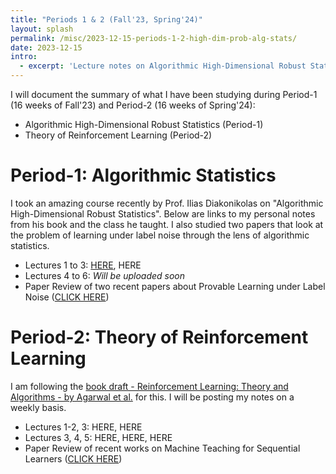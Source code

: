 ```yaml
---
title: "Periods 1 & 2 (Fall'23, Spring'24)"
layout: splash
permalink: /misc/2023-12-15-periods-1-2-high-dim-prob-alg-stats/
date: 2023-12-15
intro: 
  - excerpt: 'Lecture notes on Algorithmic High-Dimensional Robust Statistics and Theory of Reinforcement Learning'
---
```


I will document the summary of what I have been studying during Period-1 (16 weeks of Fall'23) and Period-2 (16 weeks of Spring'24):
- Algorithmic High-Dimensional Robust Statistics (Period-1)
- Theory of Reinforcement Learning (Period-2)

# Period-1: Algorithmic Statistics
I took an amazing course recently by Prof. Ilias Diakonikolas on "Algorithmic High-Dimensional Robust Statistics". Below are links to my personal notes from his book and the class he taught. I also studied two papers that look at the problem of learning under label noise through the lens of algorithmic statistics.

- Lectures 1 to 3: [HERE](\files\CS880_lec_1_2.pdf), HERE
- Lectures 4 to 6: _Will be uploaded soon_
- Paper Review of two recent papers about Provable Learning under Label Noise ([CLICK HERE](\files\CS-880-Final-Project-Lit-Rev-DeepPatel.pdf))

# Period-2: Theory of Reinforcement Learning

I am following the [book draft - Reinforcement Learning: Theory and Algorithms - by Agarwal et al.](https://rltheorybook.github.io/rltheorybook_AJKS.pdf) for this. I will be posting my notes on a weekly basis.

- Lectures 1-2, 3: HERE, HERE
- Lectures 3, 4, 5: HERE, HERE, HERE
- Paper Review of recent works on Machine Teaching for Sequential Learners ([CLICK HERE](\files\CS839_Lit_Review_Machine_Teaching_Seq_Learners.pdf))

<!--

---
title: "Montreal, Canada during NeurIPS 2018"
layout: splash
permalink: /misc/2018-12-Montreal-Neurips/
date: 2018-12-08
header:
  overlay_color: "#000"
  overlay_filter: "0.5"
  overlay_image: Montreal-2018/image_2.jpg
  caption: "Montreal city from Mt. Royal"
excerpt: "Visited Montreal, Canada with Microsoft Research Labmates to attend and present at [NeurIPS 2018](https://neurips.cc/Conferences/2018)"
intro: 
  - excerpt: 'Received a travel grant from Microsoft to present and attend at [NeurIPS 2018](https://neurips.cc/Conferences/2018). This was my very first experience at an academic conference. Scroll and have a look at some pictures from Montreal, Canada!'
gallery:
  - image_path: Montreal-2018/image_3.jpg
    url: Montreal-2018/image_3.jpg
    title: "Near Palais des Congres de Montreal. Pic credits - Don K. Dennis"
  - image_path: Montreal-2018/image_1.jpg
    url: Montreal-2018/image_1.jpg
    title: "With labmates at Mt. Royal."
  - image_path: Montreal-2018/image_5.jpg
    url: Montreal-2018/image_5.jpg
    title: "The St. Joseph Oratory, Montreal"
feature_row:
  - image_path: Montreal-2018/image_4.jpg
    title: "At the poster presentation session, NeurIPS 2018."
    excerpt: "Picture credit - [Don K. Dennis](https://dkdennis.xyz)"
---

{% include feature_row id="intro" type="center" %}

{% include gallery id="gallery" caption="Some selected pictures along the trip." %}

{% include feature_row id="feature_row" type="center" %}


---
title: "Melbourne, Australia during WSDM 2019"
layout: splash
permalink: /misc/2019-12-Melbourne-WSDM/
date: 2019-02-16
header:
  overlay_color: "#000"
  overlay_filter: "0.5"
  overlay_image: Melbourne-2019/image_1.jpg
  caption: "Melbourne city center"
excerpt: "Visited Melbourne, Australia to attend and present at [WSDM 2019](http://www.wsdm-conference.org/2019/)"
intro: 
  - excerpt: 'Received a travel grant from Microsoft to present and attend at [WSDM 2019](http://www.wsdm-conference.org/2019/). First experienec at a Data Minining conference. Scroll and have a look at some pictures from Melbourne, Australia!'
gallery:
  - image_path: Melbourne-2019/image_2.jpg
    url: Melbourne-2019/image_2.jpg
    title: "Yarra river, near the Conference Center."
  - image_path: Melbourne-2019/image_4.jpg
    url: Melbourne-2019/image_4.jpg
    title: "At St. Kilda Melbourne beach with Himanshu Jain and Gaurush Hiranandani."
  - image_path: Melbourne-2019/image_3.jpg
    url: Melbourne-2019/image_3.jpg
    title: "Melbourne city from 89th floor Eureka Tower."
feature_row:
  - image_path: Melbourne-2019/image_5.jpg
    title: "At the poster presentation session, WSDM 2019."
    excerpt: "Picture credit - [Gaurush Hiranandani](https://gaurush.com/)"
---

{% include feature_row id="intro" type="center" %}

{% include gallery id="gallery" caption="Some selected pictures along the trip." %}

{% include feature_row id="feature_row" type="center" %}

---
title: "Vancouver, Canada during NeurIPS 2019"
layout: splash
permalink: /misc/2019-12-Vancouver-Neurips/
date: 2019-12-08
header:
  overlay_color: "#000"
  overlay_filter: "0.5"
  overlay_image: Vancouver-2019/image_2.jpg
  caption: "Vancouver city from Stanley Park"
excerpt: "Visited Vancouver, Canada to attend [NeurIPS 2019](https://neurips.cc/Conferences/2019) and present at [SEDL 2019](https://sites.google.com/view/sedl-neurips-2019/)"
intro: 
  - excerpt: 'Received a travel grant to attend [NeurIPS 2019](https://neurips.cc/Conferences/2019). Scroll and have a look at some pictures from Vancouver, Canada!'
gallery:
  - image_path: Vancouver-2019/image_1.jpg
    url: Vancouver-2019/image_1.jpg
    title: "Near Stanley Park, Vancouver."
  - image_path: Vancouver-2019/image_3.jpg
    url: Vancouver-2019/image_3.jpg
    title: "Near Canada Place around the Convention center."
feature_row:
  - image_path: Vancouver-2019/image_4.jpg
    title: "At the poster presentation session, SEDL 2019, NeurIPS 2019."
    excerpt: "Picture credit - [Aditya Kusupati](https://adityakusupati.github.io/)"
---

{% include feature_row id="intro" type="center" %}

{% include gallery id="gallery" caption="Some selected pictures along the trip." %}

{% include feature_row id="feature_row" type="center" %}


Upon being asked about what 'art' is, an artist replied - "Most people feel that painting a picture is an art form, and singing a song is an art. The most beautiful thing about art, I think, is that it is a medium through which two unrelated beings can convey empathy, thoughts, and emotions. This exchange of emotions can occur by looking at a painting, watching a play or a movie, listening to an instrument, reading a poem, or simply listening to someone." Well, I feel that mathematics seemingly qualifies this characterization. A very similar statement recently made by Prof. June Huh, the winner of the Fields medal in 2022, one of the highest honors awarded for outstanding mathematical achievements - "... I dreamed of becoming a poet, to express the inexpressible. I eventually learned that mathematics is a way of doing that."
 
It is expected for a reader to wonder, what does art have to do with Mathematics? We even have Bachelor and Master degree courses in Arts with concentration in Mathematics if this further raises any curiosity. How are finding solutions of a differential equation, finding the probability of a dart hitting the bull's eye, or finding the rational solutions of a polynomial equation, art forms? Are we seeking some form of simplistic beautiful structure in their solutions? Or are we admiring the elegance of how one can approach their solutions? Or is there a symphony across all these different questions? It is also said that Mathematics is the queen of all sciences, and that Mathematics is the language of science. Is Mathematics now a form of science? Many readers might agree to this more easily in their hindsight that they would agree on the prior claim that Mathematics is an art. Many might have heard of Galileo's famous quote - "The book of nature is written in the language of mathematics."

यथा शिखा मयूराणां, नागानां मणयो यथा ।
तद् वेदांगशास्त्राणां, गणितं मूर्ध्नि वर्तते ॥

As a young middle school student, I was poor in subjects like literature and history. I never liked the idea of learning things that were subjective, had a multitude of perspectives of reason, and had very little to do with reality as I used to see it. On the contrary, my fondness for physical sciences and mathematics was driven by their objective nature and how there seemed to be clearer boundaries between the correct and the incorrect. I used to enjoy how concepts in mathematics were immediately used in physical science that helped understand the truths of the nature of the physical universe. Quantification of physical phenomena and laws seemed to provide the power of predictability with precision. Of course, we ignored air friction in most of the physics problems, but you get the core principles right, that were always right and will be right. The Newtonian lens of thought created a fine mark on my scientific thinking ability later during my high school. With eventually diving deeper into modern concepts in modern theoretical physics, I was eager to pursue a career in the same. My elder cousin recommended that I first study and work on my mathematical abilities, and later specialize in any scientific subject of choice. I feel fortunate to have taken this route which provided me enough opportunities and instances where I enjoyed glimpses of mathematical beauty under a formal rigor-full setup. The journey since then has been overly exciting and the pleasure of seeking artistic elegance in various scientific disciplines has kept me grounded and going. Now when I look back, I realize that subjective reasoning holds a fundamental role in grooming scientific ideas and thoughts and can be shaped using mathematical ideas.
 
A pure mathematician seeks to study the subject for its own sake, independent of any practical applicability. The tree of knowledge is allowed to grow, through reason, in any direction, through any branch, driven by curiosity. Does this mean that the ultimate tree of knowledge is therefore fractal? The hunt in hindsight includes discovering dots and connecting as many of them as possible, ultimately revealing beautiful truths which hold permanent value. These dots usually stem out of the hope of discovering various facets of mathematical beauty in the form of completeness, soundness and broader coherence. Breakthroughs in mathematics usually are not over complex and convoluted problems. They are often when mathematicians discover fundamental bridges that are able to connect two seemingly different ideas, thereby promoting the sense of unification. Being able to see connections between different ideas is genuinely pleasing to a mathematician. For example, certain areas in mathematics like analysis and algebra used to be considered distinct areas, but algebraic analysis is now an essential part of modern mathematics. Joseph Fourier, a mathematician and physicist during the early industrial revolution, remarks - "Mathematics compares the most diverse phenomena and discovers the secret analogies that unite them". G. H. Hardy, an English mathematician, and a fellow of the Royal Society, provides a clearer description of the same - "We may say, roughly, that a mathematical idea is 'significant' if it can be connected, in a natural and illuminating way, with a large complex of other mathematical ideas". Richard Feynman, a particle physicist and Nobel prize winner says in one of his lectures - "You have to have some understanding of the connection of the words with the real world, and this is a problem which is not a problem of mathematics at all. Mathematicians also like to make their reasoning as general as possible.". This nature of mathematics is probably the most startling property I can ask from any subject as a guide to the idea of perfection.
 
Let me give an example of what I mean. At first sight, the subject of geometry and algebra, as we study in secondary school, appears to be unrelated areas in mathematics. Greek philosophers and mathematicians used geometry to decode the celestial unknowns. We soon realize in high school that geometrical objects can have algebraic characterizations in the form of equations of curves. We can now easily convert most algebraic equations to geometrical objects, concepts and ideas, and most of geometry to algebraic relations with the help of coordinate systems. But coordinate systems can allow more than the three spatial coordinates, and therefore if we use different coordinates for different variables associated with various properties and quantities, we might simultaneously express all the variables all together. It then becomes natural to ask how one quantity affects the other quantity, or more precisely, how does a change in one attribute change the others. We soon realize that Newtonian calculus gives us sufficient language to frame such questions and reason about them using the principles of mathematical analysis. Geometry, algebra and calculus, which initially seem to be different areas of mathematics, now can coherently encode classical physics. Extending this chain, if we allow complex number analysis, probability theory, differential geometry, functional analysis, and higher abstractions of algebra and geometry, we can formalize most laws of modern physics. In the words of Nikola Tesla, "What one man calls God, another calls laws of physics".
 
The scientific revolution has propelled substantial progress in pure mathematics where many mathematical concepts and connections were discovered out of necessity. The Industrial revolution served as a test bed for this formalism that led to developments in several areas in applied mathematics creating newer questions and ventures in the broader field. We have had various instances in the scientific history where new mathematical reasonings have led to several scientific advancements, and this has now been a go to recipe of reason in most modern natural sciences. We have discovered more mathematics in the last century than all mathematics combined before it.
 
But what really is mathematics? I like the way Paul Halmos, a Hungarian-American mathematician describes it - "For the professional pure mathematician, mathematics is the logical dovetailing of a carefully selected sparse set of assumptions with their surprising conclusions via a conceptually elegant proof. Simplicity, intricacy, and above all, logical analysis are the hallmark of mathematics. The mathematician is interested in extreme cases - in this respect he is like the industrial experimenter who breaks lightbulbs, tears shirts, and bounces cars on ruts. How widely does a reasoning apply, he wants to know, and what happens when it doesn't? What happens when you weaken one of the assumptions, or under what conditions can you strengthen one of the conclusions? It is the perpetual asking of such questions that makes for broader understanding, better technique, and greater elasticity for future problems". Adding to what rigorous mathematical reasoning looks like, he writes - "Mathematics - this may surprise you or shock you some - is deductive in its creation. The mathematician at work makes vague guesses, visualizes broad generalizations, and jumps to unwarranted conclusions. He arranges and rearranges his ideas, and he becomes convinced of their truth long before he can write down a logical proof". The ability to use rigorous proof-based logic to identify different cases of a problem, understanding what it takes for a statement to be true, logical equivalences versus false analogies, is a muscle I believe is worthwhile to develop. Unsystematic thinking and verbosity without substance have no place in mathematics. The ability of critical thinking can go a long way in maintaining intelligent and healthy human societies.

The way elementary mathematics is taught to a school student, is mostly through the need for description of the actual world around us. It is hard otherwise, for the young explorer to encapculate or abstract out ideas and concepts that are not realizable to the senses, or not immediately seen in what, as what one may call, exists. Real world is a great source to find the mathematical ideas like numbers, angles and square roots in play. This connection makes the subject both useful and often fun. The way mathematics is then taught till undergraduate college, is by starting to introduct abstractions of the same concepts seen in the real world. The abstractions drastically simpify the complexities, and the student gets to understand that there is a formal langauge in which the same ideas can be studied with a little more rigor. Arguments of explanation still work on intuition, informal fuzzy notations, and what many call, hand-waving. The goal in the hindsight is to approach some answer, through a series of logical deductions. The student realizes the need for a formal setup, which can be used to lay down abstractions so that they can then play with raw ideas in a systematic manner. Some more years of training, and the student gets good at formal proof-based reasoning. They learn how ideas are communicated across people, across time, through standards of research. Finer details are studied with precision to realize that relying on intuition can often be misleading. This rigorful training, and the emphasis on the theoretical end of a question, makes the logical practitioneer, more comfortable with abstract mathematical objects they deal with. As the student approaches advanced mathematics, things take a turn. Ideas no more rely on their existence in the real world. They are no more motivated by problems of the people. The purity of thought allows birth of advanced concepts which often are motivated by formal beauty, aesthetic sense, consistency and intrinsic interest. Here, one is free to make their own rules, and play with them to hunt down for possible conclusions, just for fun. The freedom allows them to jump across the broader areas in mathematics in the search of structures that share common resemblance. It is not very far from here that they tend to beleive that there is a bigger and a unified picture that lies behind all mathematical ideas, that connects everything they know about mathematics.

Mathematics has been more than just a subject of study to me. It has allowed me to stay grounded and enjoy spiritual peace by thriving for raw knowledge. To Paul Erdős, one of the most prolific mathematicians of the last century, mathematics is the key to the transcendental truth underlying all of reality. Solving a problem is a triumph over the unknown. Content is never a state of being. Dig deep enough into anything it seems and you find mathematics. This observation has led philosophers into a conclusion that everything including ourselves, is a part of a mathematical structure. We live in a world full of colors, emotions, sensations, and experiences, which we can't for now turn into numbers or equations. It is true that all matter is made up of fundamental particles such as electrons and quarks, the properties of which appear to be purely mathematical. As soon as we try to chase down an individual particle like an electron, it seems to lose its substance and wash out into a wave of probabilities. What we take to be physical, hard edged and tangible, melts into something abstract and without substance. Spacetime too upon close examination, reduces to a mere mathematical structure. In the words of string theorist and mathematician Brian Greene, "Physicists have come to realize that mathematics, when used with sufficient care, is a proven pathway to truth". The Higgs Boson popped out of the mathematics done 48 years before it was finally detected by an experiment at the large hadron collider. Already it is clear that the mathematics used in science is far more than just a handy notational system. It's a highly effective way of modeling the universe. The question is whether it runs deeper than that. Max Tegmark, a Swedish-American physicist at MIT has a bold stance to this question, in which he denies the existence of anything other than mathematics objects. Somewhat disturbingly this would even include ourselves, and contents of our minds and awareness. Though we are yet to fully understand the ultimate role that mathematics plays in the reality around up and within us. Matter and energy dance to the tune of mathematics. The mind perceives the existence of matter and explains its behavior through mathematics. Somehow it seems that mind, matter and mathematics rely on the presence of each other as elements in a self-sustaining and self-actualizing cosmic triangle. In an interview with Paul Halmos from 1999, he remarks - "How do I think about mathematical objects? Do they have an existence independent of you and me? And I know the answer, I know the answer, for absolutely sure, yes, they do. You didn't invent them; I didn't invent them. You and I have nothing to do with mathematical questions, with mathematical concepts, with mathematical statements. If I were a religious man, I'd say God invented them. He gives us the questions, and if he is good and we are good, he gives us the answers."



-->
